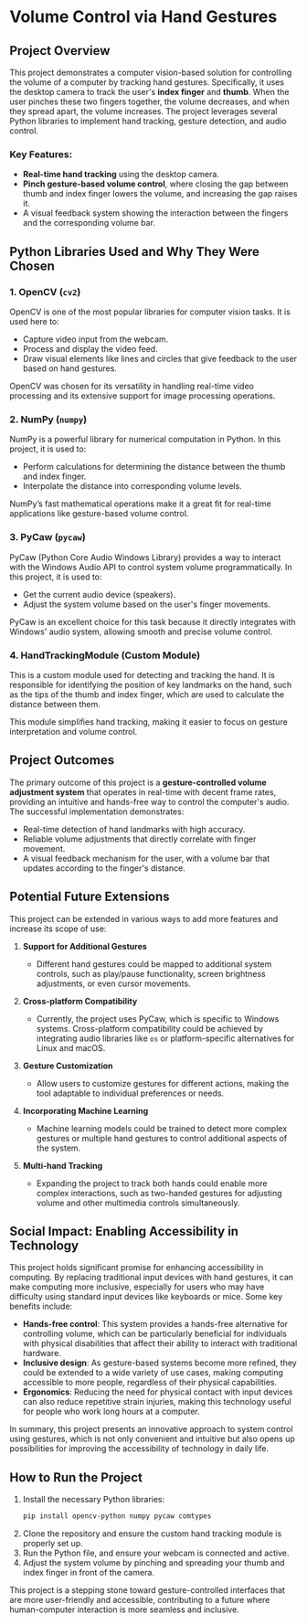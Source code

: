 # Volume Control via Hand Gestures

## Project Overview

This project demonstrates a computer vision-based solution for controlling the volume of a computer by tracking hand gestures. Specifically, it uses the desktop camera to track the user's **index finger** and **thumb**. When the user pinches these two fingers together, the volume decreases, and when they spread apart, the volume increases. The project leverages several Python libraries to implement hand tracking, gesture detection, and audio control.

### Key Features:
- **Real-time hand tracking** using the desktop camera.
- **Pinch gesture-based volume control**, where closing the gap between thumb and index finger lowers the volume, and increasing the gap raises it.
- A visual feedback system showing the interaction between the fingers and the corresponding volume bar.

## Python Libraries Used and Why They Were Chosen

### 1. **OpenCV** (`cv2`)
OpenCV is one of the most popular libraries for computer vision tasks. It is used here to:
   - Capture video input from the webcam.
   - Process and display the video feed.
   - Draw visual elements like lines and circles that give feedback to the user based on hand gestures.

OpenCV was chosen for its versatility in handling real-time video processing and its extensive support for image processing operations.

### 2. **NumPy** (`numpy`)
NumPy is a powerful library for numerical computation in Python. In this project, it is used to:
   - Perform calculations for determining the distance between the thumb and index finger.
   - Interpolate the distance into corresponding volume levels.

NumPy’s fast mathematical operations make it a great fit for real-time applications like gesture-based volume control.

### 3. **PyCaw** (`pycaw`)
PyCaw (Python Core Audio Windows Library) provides a way to interact with the Windows Audio API to control system volume programmatically. In this project, it is used to:
   - Get the current audio device (speakers).
   - Adjust the system volume based on the user's finger movements.

PyCaw is an excellent choice for this task because it directly integrates with Windows' audio system, allowing smooth and precise volume control.

### 4. **HandTrackingModule** (Custom Module)
This is a custom module used for detecting and tracking the hand. It is responsible for identifying the position of key landmarks on the hand, such as the tips of the thumb and index finger, which are used to calculate the distance between them.

This module simplifies hand tracking, making it easier to focus on gesture interpretation and volume control.

## Project Outcomes

The primary outcome of this project is a **gesture-controlled volume adjustment system** that operates in real-time with decent frame rates, providing an intuitive and hands-free way to control the computer's audio. The successful implementation demonstrates:
- Real-time detection of hand landmarks with high accuracy.
- Reliable volume adjustments that directly correlate with finger movement.
- A visual feedback mechanism for the user, with a volume bar that updates according to the finger's distance.

## Potential Future Extensions

This project can be extended in various ways to add more features and increase its scope of use:

1. **Support for Additional Gestures**
   - Different hand gestures could be mapped to additional system controls, such as play/pause functionality, screen brightness adjustments, or even cursor movements.

2. **Cross-platform Compatibility**
   - Currently, the project uses PyCaw, which is specific to Windows systems. Cross-platform compatibility could be achieved by integrating audio libraries like `os` or platform-specific alternatives for Linux and macOS.

3. **Gesture Customization**
   - Allow users to customize gestures for different actions, making the tool adaptable to individual preferences or needs.

4. **Incorporating Machine Learning**
   - Machine learning models could be trained to detect more complex gestures or multiple hand gestures to control additional aspects of the system.
  
5. **Multi-hand Tracking**
   - Expanding the project to track both hands could enable more complex interactions, such as two-handed gestures for adjusting volume and other multimedia controls simultaneously.

## Social Impact: Enabling Accessibility in Technology

This project holds significant promise for enhancing accessibility in computing. By replacing traditional input devices with hand gestures, it can make computing more inclusive, especially for users who may have difficulty using standard input devices like keyboards or mice. Some key benefits include:
- **Hands-free control**: This system provides a hands-free alternative for controlling volume, which can be particularly beneficial for individuals with physical disabilities that affect their ability to interact with traditional hardware.
- **Inclusive design**: As gesture-based systems become more refined, they could be extended to a wide variety of use cases, making computing accessible to more people, regardless of their physical capabilities.
- **Ergonomics**: Reducing the need for physical contact with input devices can also reduce repetitive strain injuries, making this technology useful for people who work long hours at a computer.

In summary, this project presents an innovative approach to system control using gestures, which is not only convenient and intuitive but also opens up possibilities for improving the accessibility of technology in daily life.

## How to Run the Project

1. Install the necessary Python libraries:
   ```bash
   pip install opencv-python numpy pycaw comtypes
2. Clone the repository and ensure the custom hand tracking module is properly set up.
3. Run the Python file, and ensure your webcam is connected and active.
4. Adjust the system volume by pinching and spreading your thumb and index finger in front of the camera.

This project is a stepping stone toward gesture-controlled interfaces that are more user-friendly and accessible, contributing to a future where human-computer interaction is more seamless and inclusive.
